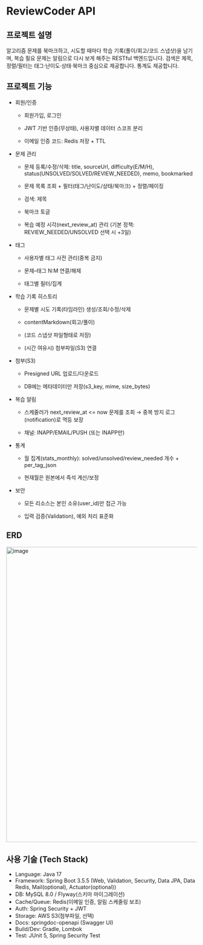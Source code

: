 # ReviewCoder API
## 프로젝트 설명

알고리즘 문제를 북마크하고, 시도할 때마다 학습 기록(풀이/회고/코드 스냅샷)을 남기며, 복습 필요 문제는 알림으로 다시 보게 해주는 RESTful 백엔드입니다.
검색은 제목, 정렬/필터는 태그·난이도·상태·북마크 중심으로 제공합니다.
통계도 제공합니다.

## 프로젝트 기능

- 회원/인증

  - 회원가입, 로그인

  - JWT 기반 인증(무상태), 사용자별 데이터 스코프 분리

  - 이메일 인증 코드: Redis 저장 + TTL

- 문제 관리

  - 문제 등록/수정/삭제: title, sourceUrl, difficulty(E/M/H), status(UNSOLVED/SOLVED/REVIEW_NEEDED), memo, bookmarked

  - 문제 목록 조회 + 필터(태그/난이도/상태/북마크) + 정렬/페이징

  - 검색: 제목

  - 북마크 토글

  - 복습 예정 시각(next_review_at) 관리 (기본 정책: REVIEW_NEEDED/UNSOLVED 선택 시 +3일)

- 태그

  - 사용자별 태그 사전 관리(중복 금지)

  - 문제–태그 N:M 연결/해제

  - 태그별 필터/집계

- 학습 기록 히스토리

  - 문제별 시도 기록(타임라인) 생성/조회/수정/삭제

  - contentMarkdown(회고/풀이)
   
  - (코드 스냅샷 파일형태로 저장)

  - (시간 여유시) 첨부파일(S3) 연결

- 첨부(S3)

  - Presigned URL 업로드/다운로드

  - DB에는 메타데이터만 저장(s3_key, mime, size_bytes)

- 복습 알림

  - 스케줄러가 next_review_at <= now 문제를 조회 → 중복 방지 로그(notification)로 멱등 보장

  - 채널: INAPP/EMAIL/PUSH (또는 INAPP만)

- 통계

  -  월 집계(stats_monthly): solved/unsolved/review_needed 개수 + per_tag_json

  - 현재월은 원본에서 즉석 계산/보정

- 보안

  - 모든 리소스는 본인 소유(user_id)만 접근 가능

  - 입력 검증(Validation), 예외 처리 표준화
 
## ERD
<img width="1426" height="781" alt="image" src="https://github.com/user-attachments/assets/566e0cd3-6ad6-4552-be9c-c46e68af8faa" />


## 사용 기술 (Tech Stack)

- Language: Java 17
- Framework: Spring Boot 3.5.5 (Web, Validation, Security, Data JPA, Data Redis, Mail(optional), Actuator(optional))
- DB: MySQL 8.0 / Flyway(스키마 마이그레이션)
- Cache/Queue: Redis(이메일 인증, 알림 스케줄링 보조)
- Auth: Spring Security + JWT
- Storage: AWS S3(첨부파일, 선택)
- Docs: springdoc-openapi (Swagger UI)
- Build/Dev: Gradle, Lombok
- Test: JUnit 5, Spring Security Test

